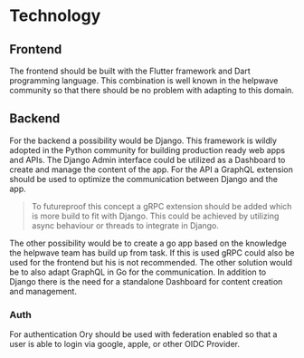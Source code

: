 # Technology

## Frontend

The frontend should be built with the Flutter framework and Dart programming language. This combination is well known in the helpwave community so that there should be no problem with adapting to this domain.

## Backend

For the backend a possibility would be Django. This framework is wildly adopted in the Python community for building production ready web apps and APIs. The Django Admin interface could be utilized as a Dashboard to create and manage the content of the app. For the API a GraphQL extension should be used to optimize the communication between Django and the app.
> To futureproof this concept a gRPC extension should be added which is more build to fit with Django. This could be achieved by utilizing async behaviour or threads to integrate in Django.  

The other possibility would be to create a go app based on the knowledge the helpwave team has build up from task. If this is used gRPC could also be used for the frontend but his is not recommended. The other solution would be to also adapt GraphQL in Go for the communication. In addition to Django there is the need for a standalone Dashboard for content creation and management.  

### Auth

For authentication Ory should be used with federation enabled so that a user is able to login via google, apple, or other OIDC Provider.
